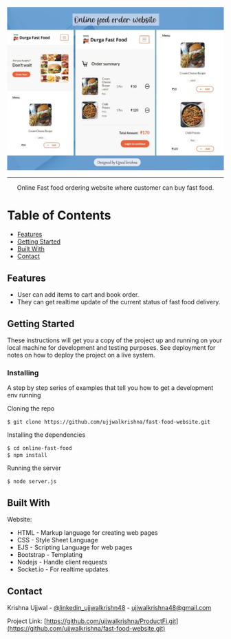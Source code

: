 <div align="center">

  <img src="public/img/pizza-home.jpeg">


</div>

---

<p align="center">Online Fast food ordering website where customer can buy fast food.</p>

# Table of Contents
+ [Features](#description)
+ [Getting Started](#getting_started)
+ [Built With](#built_with)
+ [Contact](#contact)

## Features <a name="description"></a>
+ User can add items to cart and book order.
+ They can get realtime update of the current status of fast food delivery.

## Getting Started <a name="getting_started"></a>
These instructions will get you a copy of the project up and running on your local machine for development and testing purposes. See deployment for notes on how to deploy the project on a live system.

### Installing
A step by step series of examples that tell you how to get a development env running

Cloning the repo
```
$ git clone https://github.com/ujjwalkrishna/fast-food-website.git
```
Installing the dependencies
```
$ cd online-fast-food
$ npm install
```
Running the server
```
$ node server.js
```

## Built With <a name="built_with"></a>

Website:
+ HTML - Markup language for creating web pages
+ CSS - Style Sheet Language
+ EJS - Scripting Language for web pages
+ Bootstrap - Templating
+ Nodejs - Handle client requests
+ Socket.io - For realtime updates

<!-- CONTACT -->
## Contact <a name="contact"></a>

Krishna Ujjwal - [@linkedin_ujjwalkrishn48](https://www.linkedin.com/in/ujjwalkrishna48/) - ujjwalkrishna48@gmail.com

Project Link: [https://github.com/ujjwalkrishna/ProductFi.git](https://github.com/ujjwalkrishna/fast-food-website.git)

